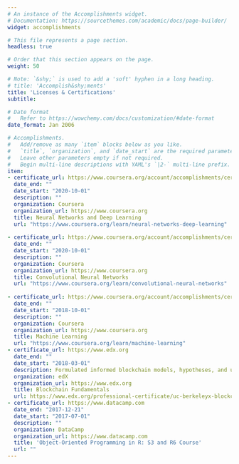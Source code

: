 ```yaml
---
# An instance of the Accomplishments widget.
# Documentation: https://sourcethemes.com/academic/docs/page-builder/
widget: accomplishments

# This file represents a page section.
headless: true

# Order that this section appears on the page.
weight: 50

# Note: `&shy;` is used to add a 'soft' hyphen in a long heading.
# title: 'Accomplish&shy;ments'
title: 'Licenses & Certifications'
subtitle:

# Date format
#   Refer to https://wowchemy.com/docs/customization/#date-format
date_format: Jan 2006

# Accomplishments.
#   Add/remove as many `item` blocks below as you like.
#   `title`, `organization`, and `date_start` are the required parameters.
#   Leave other parameters empty if not required.
#   Begin multi-line descriptions with YAML's `|2-` multi-line prefix.
item:
- certificate_url: https://www.coursera.org/account/accomplishments/certificate/ZFGUJ7TWEGSY
  date_end: ""
  date_start: "2020-10-01"
  description: ""
  organization: Coursera
  organization_url: https://www.coursera.org
  title: Neural Networks and Deep Learning
  url: "https://www.coursera.org/learn/neural-networks-deep-learning"
  
- certificate_url: https://www.coursera.org/account/accomplishments/certificate/AR75D48Z9S35
  date_end: ""
  date_start: "2020-10-01"
  description: ""
  organization: Coursera
  organization_url: https://www.coursera.org
  title: Convolutional Neural Networks
  url: "https://www.coursera.org/learn/convolutional-neural-networks"
  
- certificate_url: https://www.coursera.org/account/accomplishments/certificate/UELAD5SFTDUT
  date_end: ""
  date_start: "2018-10-01"
  description: ""
  organization: Coursera
  organization_url: https://www.coursera.org
  title: Machine Learning
  url: "https://www.coursera.org/learn/machine-learning"
- certificate_url: https://www.edx.org
  date_end: ""
  date_start: "2018-03-01"
  description: Formulated informed blockchain models, hypotheses, and use cases.
  organization: edX
  organization_url: https://www.edx.org
  title: Blockchain Fundamentals
  url: https://www.edx.org/professional-certificate/uc-berkeleyx-blockchain-fundamentals
- certificate_url: https://www.datacamp.com
  date_end: "2017-12-21"
  date_start: "2017-07-01"
  description: ""
  organization: DataCamp
  organization_url: https://www.datacamp.com
  title: 'Object-Oriented Programming in R: S3 and R6 Course'
  url: ""
---
```

